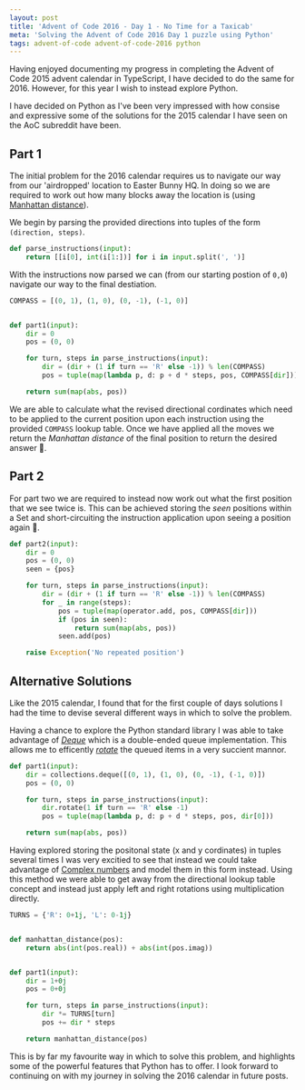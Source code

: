 ```yaml
---
layout: post
title: 'Advent of Code 2016 - Day 1 - No Time for a Taxicab'
meta: 'Solving the Advent of Code 2016 Day 1 puzzle using Python'
tags: advent-of-code advent-of-code-2016 python
---
```


Having enjoyed documenting my progress in completing the Advent of Code 2015 advent calendar in TypeScript, I have decided to do the same for 2016.
However, for this year I wish to instead explore Python.

<!--more-->

I have decided on Python as I've been very impressed with how consise and expressive some of the solutions for the 2015 calendar I have seen on the AoC subreddit have been.

## Part 1

The initial problem for the 2016 calendar requires us to navigate our way from our 'airdropped' location to Easter Bunny HQ.
In doing so we are required to work out how many blocks away the location is (using [Manhattan distance](https://en.wikipedia.org/wiki/Taxicab_geometry)).

We begin by parsing the provided directions into tuples of the form `(direction, steps)`.

```python
def parse_instructions(input):
    return [[i[0], int(i[1:])] for i in input.split(', ')]
```

With the instructions now parsed we can (from our starting postion of `0,0`) navigate our way to the final destiation.

```python
COMPASS = [(0, 1), (1, 0), (0, -1), (-1, 0)]


def part1(input):
    dir = 0
    pos = (0, 0)

    for turn, steps in parse_instructions(input):
        dir = (dir + (1 if turn == 'R' else -1)) % len(COMPASS)
        pos = tuple(map(lambda p, d: p + d * steps, pos, COMPASS[dir]))

    return sum(map(abs, pos))
```

We are able to calculate what the revised directional cordinates which need to be applied to the current position upon each instruction using the provided `COMPASS` lookup table.
Once we have applied all the moves we return the _Manhattan distance_ of the final position to return the desired answer 🌟.

## Part 2

For part two we are required to instead now work out what the first position that we see twice is.
This can be achieved storing the _seen_ positions within a Set and short-circuiting the instruction application upon seeing a position again 🌟.

```python
def part2(input):
    dir = 0
    pos = (0, 0)
    seen = {pos}

    for turn, steps in parse_instructions(input):
        dir = (dir + (1 if turn == 'R' else -1)) % len(COMPASS)
        for _ in range(steps):
            pos = tuple(map(operator.add, pos, COMPASS[dir]))
            if (pos in seen):
                return sum(map(abs, pos))
            seen.add(pos)

    raise Exception('No repeated position')
```

## Alternative Solutions

Like the 2015 calendar, I found that for the first couple of days solutions I had the time to devise several different ways in which to solve the problem.

Having a chance to explore the Python standard library I was able to take advantage of [_Deque_](https://docs.python.org/3/library/collections.html#collections.deque) which is a double-ended queue implementation.
This allows me to efficently [_rotate_](https://docs.python.org/3/library/collections.html#collections.deque.rotate) the queued items in a very succient mannor.

```python
def part1(input):
    dir = collections.deque([(0, 1), (1, 0), (0, -1), (-1, 0)])
    pos = (0, 0)

    for turn, steps in parse_instructions(input):
        dir.rotate(1 if turn == 'R' else -1)
        pos = tuple(map(lambda p, d: p + d * steps, pos, dir[0]))

    return sum(map(abs, pos))
```

Having explored storing the positonal state (x and y cordinates) in tuples several times I was very excitied to see that instead we could take advantage of [Complex numbers](https://docs.python.org/3/library/cmath.html) and model them in this form instead.
Using this method we were able to get away from the directional lookup table concept and instead just apply left and right rotations using multiplication directly.

```python
TURNS = {'R': 0+1j, 'L': 0-1j}


def manhattan_distance(pos):
    return abs(int(pos.real)) + abs(int(pos.imag))


def part1(input):
    dir = 1+0j
    pos = 0+0j

    for turn, steps in parse_instructions(input):
        dir *= TURNS[turn]
        pos += dir * steps

    return manhattan_distance(pos)
```

This is by far my favourite way in which to solve this problem, and highlights some of the powerful features that Python has to offer.
I look forward to continuing on with my journey in solving the 2016 calendar in future posts.
